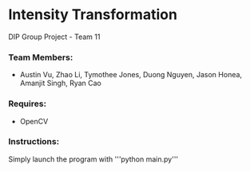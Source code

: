# Intensity Transformation
DIP Group Project - Team 11 
### Team Members:
 - Austin Vu, Zhao Li, Tymothee Jones, Duong Nguyen, Jason Honea, Amanjit Singh, Ryan Cao
### Requires:
- OpenCV
### Instructions:
Simply launch the program with 
'''python main.py'''
